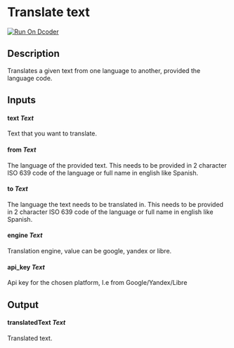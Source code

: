 # Translate text

[![Run On Dcoder](https://static-content.dcoder.tech/dcoder-assets/run-on-dcoder.svg)](https://code.dcoder.tech/feed/block/605a11d64510c84ae01ebb1c)

## Description

Translates a given text from one language to another, provided the language code.

## Inputs

#### **text** _Text_

Text that you want to translate.

#### **from** _Text_

The language of the provided text. This needs to be provided in 2 character ISO 639 code of the language or full name in english like Spanish.

#### **to** _Text_

The language the text needs to be translated in. This needs to be provided in 2 character ISO 639 code of the language or full name in english like Spanish.

#### **engine** _Text_

Translation engine, value can be google, yandex or libre.

#### **api_key** _Text_

Api key for the chosen platform, I.e from Google/Yandex/Libre

## Output

#### **translatedText** _Text_

Translated text.
